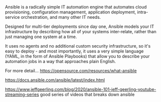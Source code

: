 Ansible is a radically simple IT automation engine that automates cloud provisioning, configuration management, application deployment, intra-service orchestration, and many other IT needs.

Designed for multi-tier deployments since day one, Ansible models your IT infrastructure by describing how all of your systems inter-relate, rather than just managing one system at a time.

It uses no agents and no additional custom security infrastructure, so it's easy to deploy - and most importantly, it uses a very simple language (YAML, in the form of Ansible Playbooks) that allow you to describe your automation jobs in a way that approaches plain English.

For more detail... https://opensource.com/resources/what-ansible





https://docs.ansible.com/ansible/latest/index.html

https://www.jeffgeerling.com/blog/2020/ansible-101-jeff-geerling-youtube-streaming-series
good series of videos that breaks down ansible

